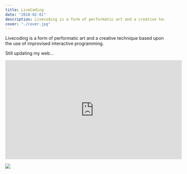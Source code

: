 ```yaml
---
title: LiveCoding
date: "2018-02-01"
description: Livecoding is a form of performatic art and a creative technique based upon the use of improvised interactive programming.
cover: "./cover.jpg"
---
```


Livecoding is a form of performatic art and a creative technique based upon the use of improvised interactive programming.

Still updating my web...

<iframe src="https://www.facebook.com/plugins/video.php?href=https%3A%2F%2Fwww.facebook.com%2Fdiegdorado%2Fvideos%2F377292743101880%2F&show_text=0&width=560" width="560" height="315" style="border:none;overflow:hidden" scrolling="no" frameborder="0" allowTransparency="true" allowFullScreen="true"></iframe>

![](./cover.jpg)
